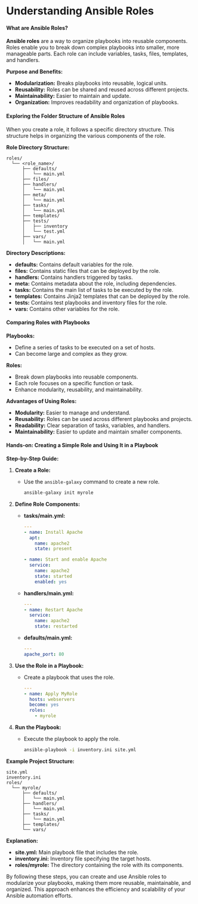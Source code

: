 <h1> Understanding Ansible Roles</h1>

#### What are Ansible Roles?

**Ansible roles** are a way to organize playbooks into reusable components. Roles enable you to break down complex playbooks into smaller, more manageable parts. Each role can include variables, tasks, files, templates, and handlers.

**Purpose and Benefits:**
- **Modularization:** Breaks playbooks into reusable, logical units.
- **Reusability:** Roles can be shared and reused across different projects.
- **Maintainability:** Easier to maintain and update.
- **Organization:** Improves readability and organization of playbooks.

#### Exploring the Folder Structure of Ansible Roles

When you create a role, it follows a specific directory structure. This structure helps in organizing the various components of the role.

**Role Directory Structure:**
```plaintext
roles/
  └── <role_name>/
      ├── defaults/
      │   └── main.yml
      ├── files/
      ├── handlers/
      │   └── main.yml
      ├── meta/
      │   └── main.yml
      ├── tasks/
      │   └── main.yml
      ├── templates/
      ├── tests/
      │   ├── inventory
      │   └── test.yml
      ├── vars/
      │   └── main.yml
```

**Directory Descriptions:**
- **defaults:** Contains default variables for the role.
- **files:** Contains static files that can be deployed by the role.
- **handlers:** Contains handlers triggered by tasks.
- **meta:** Contains metadata about the role, including dependencies.
- **tasks:** Contains the main list of tasks to be executed by the role.
- **templates:** Contains Jinja2 templates that can be deployed by the role.
- **tests:** Contains test playbooks and inventory files for the role.
- **vars:** Contains other variables for the role.

#### Comparing Roles with Playbooks

**Playbooks:**
- Define a series of tasks to be executed on a set of hosts.
- Can become large and complex as they grow.

**Roles:**
- Break down playbooks into reusable components.
- Each role focuses on a specific function or task.
- Enhance modularity, reusability, and maintainability.

**Advantages of Using Roles:**
- **Modularity:** Easier to manage and understand.
- **Reusability:** Roles can be used across different playbooks and projects.
- **Readability:** Clear separation of tasks, variables, and handlers.
- **Maintainability:** Easier to update and maintain smaller components.

#### Hands-on: Creating a Simple Role and Using It in a Playbook

**Step-by-Step Guide:**

1. **Create a Role:**
   - Use the `ansible-galaxy` command to create a new role.
     ```sh
     ansible-galaxy init myrole
     ```

2. **Define Role Components:**
   - **tasks/main.yml:**
     ```yaml
     ---
     - name: Install Apache
       apt:
         name: apache2
         state: present

     - name: Start and enable Apache
       service:
         name: apache2
         state: started
         enabled: yes
     ```
   - **handlers/main.yml:**
     ```yaml
     ---
     - name: Restart Apache
       service:
         name: apache2
         state: restarted
     ```
   - **defaults/main.yml:**
     ```yaml
     ---
     apache_port: 80
     ```

3. **Use the Role in a Playbook:**
   - Create a playbook that uses the role.
     ```yaml
     ---
     - name: Apply MyRole
       hosts: webservers
       become: yes
       roles:
         - myrole
     ```

4. **Run the Playbook:**
   - Execute the playbook to apply the role.
     ```sh
     ansible-playbook -i inventory.ini site.yml
     ```

**Example Project Structure:**
```plaintext
site.yml
inventory.ini
roles/
  └── myrole/
      ├── defaults/
      │   └── main.yml
      ├── handlers/
      │   └── main.yml
      ├── tasks/
      │   └── main.yml
      ├── templates/
      └── vars/
```

**Explanation:**
- **site.yml:** Main playbook file that includes the role.
- **inventory.ini:** Inventory file specifying the target hosts.
- **roles/myrole:** The directory containing the role with its components.

By following these steps, you can create and use Ansible roles to modularize your playbooks, making them more reusable, maintainable, and organized. This approach enhances the efficiency and scalability of your Ansible automation efforts.

